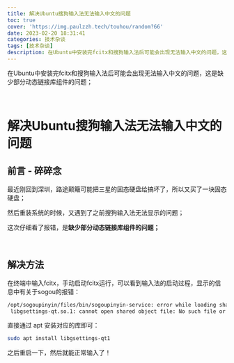 ```yaml
---
title: 解决Ubuntu搜狗输入法无法输入中文的问题
toc: true
cover: 'https://img.paulzzh.tech/touhou/random?66'
date: 2023-02-20 18:31:41
categories: 技术杂谈
tags: [技术杂谈]
description: 在Ubuntu中安装完fcitx和搜狗输入法后可能会出现无法输入中文的问题，这是缺少部分动态链接库组件的问题；
---
```


在Ubuntu中安装完fcitx和搜狗输入法后可能会出现无法输入中文的问题，这是缺少部分动态链接库组件的问题；

<br/>

<!--more-->

# **解决Ubuntu搜狗输入法无法输入中文的问题**

## **前言 - 碎碎念**

最近刚回到深圳，路途颠簸可能把三星的固态硬盘给搞坏了，所以又买了一块固态硬盘；

然后重装系统的时候，又遇到了之前搜狗输入法无法显示的问题；

这次仔细看了报错，是**缺少部分动态链接库组件的问题；**

<BR/>

## **解决方法**

在终端中输入fcitx，手动启动fcitx运行，可以看到输入法的启动过程，显示的信息中有关于sogou的报错：

```bash
/opt/sogoupinyin/files/bin/sogoupinyin-service: error while loading shared libraries:
 libgsettings-qt.so.1: cannot open shared object file: No such file or directory
```

直接通过 apt 安装对应的库即可：

```bash
sudo apt install libgsettings-qt1
```

之后重启一下，然后就能正常输入了！

<br/>

